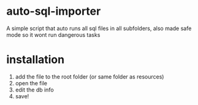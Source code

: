 # auto-sql-importer
A simple script that auto runs all sql files in all subfolders, also made safe mode so it wont run dangerous tasks


# installation
1. add the file to the root folder (or same folder as resources)
2. open the file
3. edit the db info
4. save!
   
